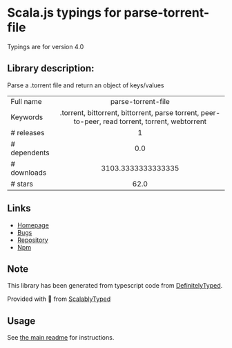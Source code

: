 
# Scala.js typings for parse-torrent-file

Typings are for version 4.0

## Library description:
Parse a .torrent file and return an object of keys/values

|                    |                 |
| ------------------ | :-------------: |
| Full name          | parse-torrent-file |
| Keywords           | .torrent, bittorrent, bittorrent, parse torrent, peer-to-peer, read torrent, torrent, webtorrent |
| # releases         | 1 |
| # dependents       | 0.0 |
| # downloads        | 3103.3333333333335 |
| # stars            | 62.0 |

## Links
- [Homepage](https://github.com/webtorrent/parse-torrent-file#readme)
- [Bugs](https://github.com/webtorrent/parse-torrent-file/issues)
- [Repository](https://github.com/webtorrent/parse-torrent-file)
- [Npm](https://www.npmjs.com/package/parse-torrent-file)
    


## Note
This library has been generated from typescript code from [DefinitelyTyped](https://definitelytyped.org).

Provided with :purple_heart: from [ScalablyTyped](https://github.com/oyvindberg/ScalablyTyped)

## Usage
See [the main readme](../../readme.md) for instructions.


